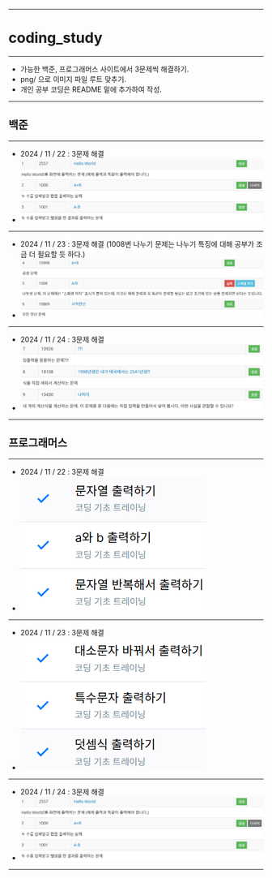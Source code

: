 ----------
# coding_study
----------

* 가능한 백준, 프로그래머스 사이트에서 3문제씩 해결하기.
* png/ 으로 이미지 파일 루트 맞추기.
* 개인 공부 코딩은 README 밑에 추가하여 작성.

----------

## 백준

----------

- 2024 / 11 / 22 : 3문제 해결
- ![alt text](png/image.png)

----------

- 2024 / 11 / 23 : 3문제 해결 (1008번 나누기 문제는 나누기 특징에 대해 공부가 조금 더 필요할 듯 하다.)
- ![alt text](png/image-2.png)

----------

- 2024 / 11 / 24 : 3문제 해결
- ![alt text](png/image-4.png)

----------

## 프로그래머스

----------
- 2024 / 11 / 22 : 3문제 해결
- ![alt text](png/image-1.png)

----------

- 2024 / 11 / 23 : 3문제 해결
- ![alt text](png/image-3.png)

----------

- 2024 / 11 / 24 : 3문제 해결
- ![alt text](png/image.png)
----------